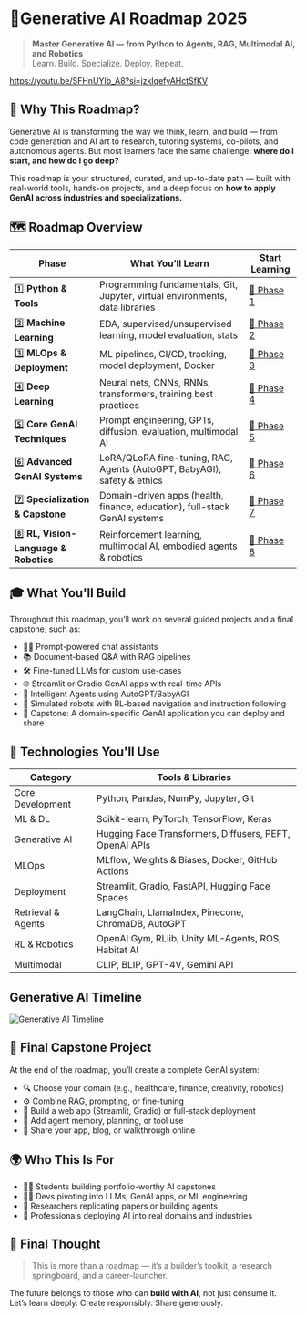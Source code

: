 # **🚀Generative AI Roadmap 2025**
> **Master Generative AI — from Python to Agents, RAG, Multimodal AI, and Robotics**  
> Learn. Build. Specialize. Deploy. Repeat.

https://youtu.be/SFHnUYIb_A8?si=jzkIqefyAHctSfKV

## **🧠 Why This Roadmap?**

Generative AI is transforming the way we think, learn, and build — from code generation and AI art to research, tutoring systems, co-pilots, and autonomous agents. But most learners face the same challenge: **where do I start, and how do I go deep?**

This roadmap is your structured, curated, and up-to-date path — built with real-world tools, hands-on projects, and a deep focus on **how to apply GenAI across industries and specializations.**

## **🗺️ Roadmap Overview**

| Phase | What You’ll Learn | Start Learning |
|-------|-------------------|----------------|
| 1️⃣ **Python & Tools** | Programming fundamentals, Git, Jupyter, virtual environments, data libraries | [📂 Phase 1](./Documents/Phase-1.md) |
| 2️⃣ **Machine Learning** | EDA, supervised/unsupervised learning, model evaluation, stats | [📂 Phase 2](./Documents/Phase-2.md) |
| 3️⃣ **MLOps & Deployment** | ML pipelines, CI/CD, tracking, model deployment, Docker | [📂 Phase 3](./Documents/Phase-3.md) |
| 4️⃣ **Deep Learning** | Neural nets, CNNs, RNNs, transformers, training best practices | [📂 Phase 4](./Documents/Phase-4.md) |
| 5️⃣ **Core GenAI Techniques** | Prompt engineering, GPTs, diffusion, evaluation, multimodal AI | [📂 Phase 5](./Documents/Phase-5.md) |
| 6️⃣ **Advanced GenAI Systems** | LoRA/QLoRA fine-tuning, RAG, Agents (AutoGPT, BabyAGI), safety & ethics | [📂 Phase 6](./Documents/Phase-6.md) |
| 7️⃣ **Specialization & Capstone** | Domain-driven apps (health, finance, education), full-stack GenAI systems | [📂 Phase 7](./Documents/Phase-7.md) |
| 8️⃣ **RL, Vision-Language & Robotics** | Reinforcement learning, multimodal AI, embodied agents & robotics | [📂 Phase 8](./Documents/Phase-8.md) |


## **🎓 What You'll Build**
Throughout this roadmap, you’ll work on several guided projects and a final capstone, such as:
- 🧑‍💬 Prompt-powered chat assistants  
- 📚 Document-based Q&A with RAG pipelines  
- 🛠️ Fine-tuned LLMs for custom use-cases  
- 🌐 Streamlit or Gradio GenAI apps with real-time APIs  
- 🤖 Intelligent Agents using AutoGPT/BabyAGI  
- 🧠 Simulated robots with RL-based navigation and instruction following  
- 🧪 Capstone: A domain-specific GenAI application you can deploy and share

## **🧰 Technologies You'll Use**

| Category | Tools & Libraries |
|----------|-------------------|
| Core Development | Python, Pandas, NumPy, Jupyter, Git |
| ML & DL | Scikit-learn, PyTorch, TensorFlow, Keras |
| Generative AI | Hugging Face Transformers, Diffusers, PEFT, OpenAI APIs |
| MLOps | MLflow, Weights & Biases, Docker, GitHub Actions |
| Deployment | Streamlit, Gradio, FastAPI, Hugging Face Spaces |
| Retrieval & Agents | LangChain, LlamaIndex, Pinecone, ChromaDB, AutoGPT |
| RL & Robotics | OpenAI Gym, RLlib, Unity ML-Agents, ROS, Habitat AI |
| Multimodal | CLIP, BLIP, GPT-4V, Gemini API |

## **Generative AI Timeline**

![Generative AI Timeline](https://res.cloudinary.com/dii4fjxlk/image/upload/v1745671666/genai-timeline_ca3yov.jpg)


## **🧪 Final Capstone Project**
At the end of the roadmap, you’ll create a complete GenAI system:
- 🔍 Choose your domain (e.g., healthcare, finance, creativity, robotics)  
- ⚙️ Combine RAG, prompting, or fine-tuning  
- 🧱 Build a web app (Streamlit, Gradio) or full-stack deployment  
- 🧠 Add agent memory, planning, or tool use  
- 🚀 Share your app, blog, or walkthrough online

## **🌍 Who This Is For**
- 🧑‍🎓 Students building portfolio-worthy AI capstones  
- 👩‍💻 Devs pivoting into LLMs, GenAI apps, or ML engineering  
- 🧠 Researchers replicating papers or building agents  
- 🏢 Professionals deploying AI into real domains and industries


## **🌟 Final Thought**
> This is more than a roadmap — it’s a builder’s toolkit, a research springboard, and a career-launcher.

The future belongs to those who can **build with AI**, not just consume it.  
Let’s learn deeply. Create responsibly. Share generously.
